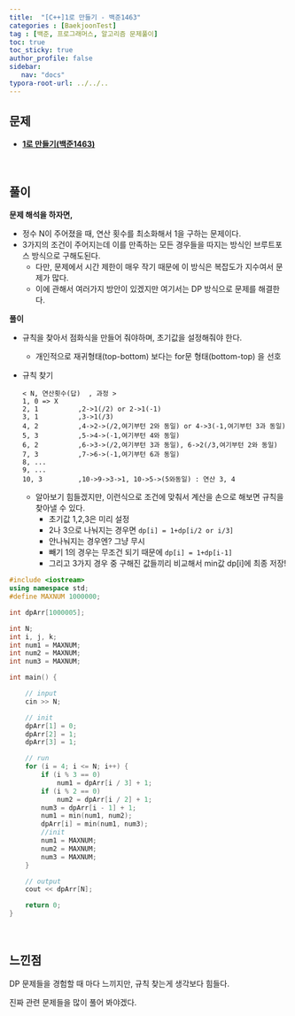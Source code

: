 ```yaml
---
title:  "[C++]1로 만들기 - 백준1463"
categories : [BaekjoonTest]
tag : [백준, 프로그래머스, 알고리즘 문제풀이]
toc: true
toc_sticky: true
author_profile: false
sidebar:
   nav: "docs"
typora-root-url: ../../..
---
```




## 문제

* **[1로 만들기(백준1463)](https://www.acmicpc.net/problem/1463)**

<br>

## 풀이

**문제 해석을 하자면,**

* 정수 N이 주어졌을 때, 연산 횟수를 최소화해서 1을 구하는 문제이다.
* 3가지의 조건이 주어지는데 이를 만족하는 모든 경우들을 따지는 방식인 브루트포스 방식으로 구해도된다.
  * 다만, 문제에서 시간 제한이 매우 작기 때문에 이 방식은 복잡도가 지수여서 문제가 많다.
  * 이에 관해서 여러가지 방안이 있겠지만 여기서는 DP 방식으로 문제를 해결한다.




**풀이**

* 규칙을 찾아서 점화식을 만들어 줘야하며, 초기값을 설정해줘야 한다.

  * 개인적으로 재귀형태(top-bottom) 보다는 for문 형태(bottom-top) 을 선호

* 규칙 찾기

  ```
  < N, 연산횟수(답)  , 과정 >
  1, 0 => X
  2, 1			,2->1(/2) or 2->1(-1)
  3, 1			,3->1(/3)
  4, 2			,4->2->(/2,여기부턴 2와 동일) or 4->3(-1,여기부턴 3과 동일)
  5, 3			,5->4->(-1,여기부턴 4와 동일)
  6, 2			,6->3->(/2,여기부턴 3과 동일), 6->2(/3,여기부턴 2와 동일)
  7, 3			,7->6->(-1,여기부턴 6과 동일)
  8, ...
  9, ...
  10, 3			,10->9->3->1, 10->5->(5와동일) : 연산 3, 4
  ```

  * 알아보기 힘들겠지만, 이런식으로 조건에 맞춰서 계산을 손으로 해보면 규칙을 찾아낼 수 있다.
    * 초기값 1,2,3은 미리 설정
    * 2나 3으로 나눠지는 경우면 `dp[i] = 1+dp[i/2 or i/3]`
    * 안나눠지는 경우엔? 그냥 무시
    * 빼기 1의 경우는 무조건 되기 때문에 `dp[i] = 1+dp[i-1]`
    * 그리고 3가지 경우 중 구해진 값들끼리 비교해서 min값 dp[i]에 최종 저장!



```c++
#include <iostream>
using namespace std;
#define MAXNUM 1000000;

int dpArr[1000005];

int N;
int i, j, k;
int num1 = MAXNUM;
int num2 = MAXNUM;
int num3 = MAXNUM;

int main() {

	// input
	cin >> N;

	// init
	dpArr[1] = 0;
	dpArr[2] = 1;
	dpArr[3] = 1;

	// run
	for (i = 4; i <= N; i++) {
		if (i % 3 == 0) 
			num1 = dpArr[i / 3] + 1;
		if (i % 2 == 0)
			num2 = dpArr[i / 2] + 1;
		num3 = dpArr[i - 1] + 1;
		num1 = min(num1, num2);
		dpArr[i] = min(num1, num3);
		//init
		num1 = MAXNUM;
		num2 = MAXNUM;
		num3 = MAXNUM;
	}

	// output
	cout << dpArr[N];

	return 0;
}
```

<br>

## 느낀점

DP 문제들을 경험할 때 마다 느끼지만, 규칙 찾는게 생각보다 힘들다.

진짜 관련 문제들을 많이 풀어 봐야겠다.
